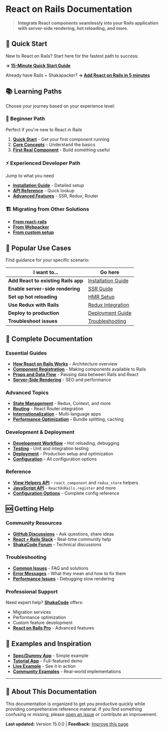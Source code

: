 # React on Rails Documentation

> **Integrate React components seamlessly into your Rails application with server-side rendering, hot reloading, and more.**

## 🚀 Quick Start

New to React on Rails? Start here for the fastest path to success:

**→ [15-Minute Quick Start Guide](./quick-start/README.md)**

Already have Rails + Shakapacker? **→ [Add React on Rails in 5 minutes](./quick-start/existing-app.md)**

## 📚 Learning Paths

Choose your journey based on your experience level:

### 🔰 **Beginner Path**
Perfect if you're new to React in Rails
1. **[Quick Start](./quick-start/README.md)** - Get your first component running
2. **[Core Concepts](./guides/fundamentals/README.md)** - Understand the basics
3. **[First Real Component](./examples/todo-app.md)** - Build something useful

### ⚡ **Experienced Developer Path** 
Jump to what you need
- **[Installation Guide](./guides/installation.md)** - Detailed setup
- **[API Reference](./api/README.md)** - Quick lookup
- **[Advanced Features](./guides/advanced/README.md)** - SSR, Redux, Router

### 🏗️ **Migrating from Other Solutions**
- **[From react-rails](./guides/migration/from-react-rails.md)**
- **[From Webpacker](./guides/migration/from-webpacker.md)**
- **[From custom setup](./guides/migration/from-custom.md)**

## 🎯 Popular Use Cases

Find guidance for your specific scenario:

| I want to... | Go here |
|--------------|---------|
| **Add React to existing Rails app** | [Installation Guide](./guides/installation.md) |
| **Enable server-side rendering** | [SSR Guide](./guides/fundamentals/server-rendering.md) |
| **Set up hot reloading** | [HMR Setup](./guides/development/hot-reloading.md) |
| **Use Redux with Rails** | [Redux Integration](./guides/state-management/redux.md) |
| **Deploy to production** | [Deployment Guide](./guides/deployment/README.md) |
| **Troubleshoot issues** | [Troubleshooting](./troubleshooting/README.md) |

## 📖 Complete Documentation

### Essential Guides
- **[How React on Rails Works](./guides/fundamentals/how-it-works.md)** - Architecture overview
- **[Component Registration](./guides/fundamentals/components.md)** - Making components available to Rails
- **[Props and Data Flow](./guides/fundamentals/props.md)** - Passing data between Rails and React
- **[Server-Side Rendering](./guides/fundamentals/server-rendering.md)** - SEO and performance

### Advanced Topics
- **[State Management](./guides/state-management/README.md)** - Redux, Context, and more
- **[Routing](./guides/routing/README.md)** - React Router integration
- **[Internationalization](./guides/i18n/README.md)** - Multi-language apps  
- **[Performance Optimization](./guides/performance/README.md)** - Bundle splitting, caching

### Development & Deployment
- **[Development Workflow](./guides/development/README.md)** - Hot reloading, debugging
- **[Testing](./guides/testing/README.md)** - Unit and integration testing
- **[Deployment](./guides/deployment/README.md)** - Production setup and optimization
- **[Configuration](./guides/configuration.md)** - All configuration options

### Reference
- **[View Helpers API](./api/view-helpers.md)** - `react_component` and `redux_store` helpers
- **[JavaScript API](./api/javascript-api.md)** - `ReactOnRails.register` and more
- **[Configuration Options](./api/configuration.md)** - Complete config reference

## 🆘 Getting Help

### Community Resources
- **[GitHub Discussions](https://github.com/shakacode/react_on_rails/discussions)** - Ask questions, share ideas
- **[React + Rails Slack](https://reactrails.slack.com)** - Real-time community help
- **[ShakaCode Forum](https://forum.shakacode.com)** - Technical discussions

### Troubleshooting
- **[Common Issues](./troubleshooting/common-issues.md)** - FAQ and solutions
- **[Error Messages](./troubleshooting/error-messages.md)** - What they mean and how to fix them
- **[Performance Issues](./troubleshooting/performance.md)** - Debugging slow rendering

### Professional Support
Need expert help? **[ShakaCode](https://www.shakacode.com)** offers:
- Migration services
- Performance optimization
- Custom feature development
- **[React on Rails Pro](https://www.shakacode.com/react-on-rails-pro/)** - Advanced features

## 🎉 Examples and Inspiration

- **[Spec/Dummy App](https://github.com/shakacode/react_on_rails/tree/master/spec/dummy)** - Simple example
- **[Tutorial App](https://github.com/shakacode/react_on_rails_demo_ssr_hmr)** - Full-featured demo
- **[Live Example](https://reactrails.com)** - See it in action
- **[Community Examples](./examples/community.md)** - Real-world implementations

---

## 📄 About This Documentation

This documentation is organized to get you productive quickly while providing comprehensive reference material. If you find something confusing or missing, please [open an issue](https://github.com/shakacode/react_on_rails/issues) or contribute an improvement.

**Last updated:** Version 15.0.0 | **Feedback:** [Improve this page](https://github.com/shakacode/react_on_rails/edit/master/docs/README.md)